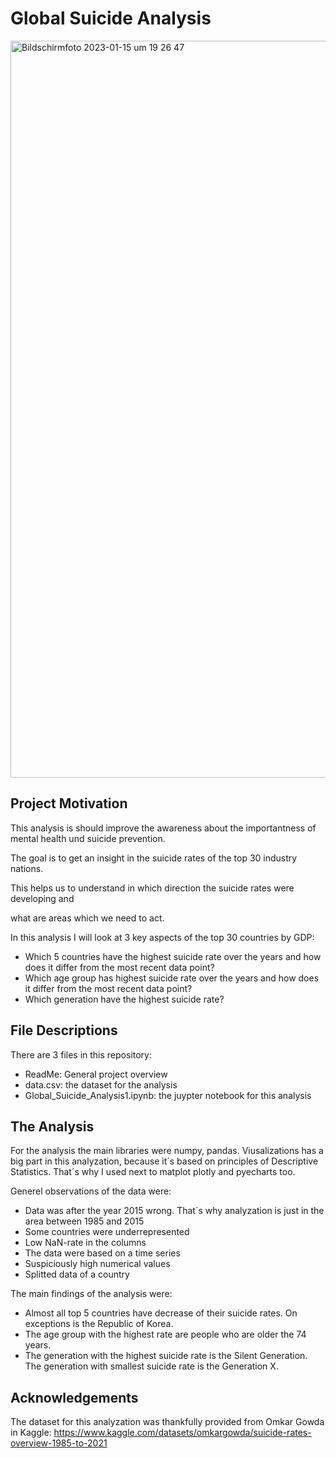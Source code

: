 # Global Suicide Analysis

<img width="1179" alt="Bildschirm­foto 2023-01-15 um 19 26 47" src="https://user-images.githubusercontent.com/119667336/212559910-1874bf98-86d3-4218-abe8-9ef293a06ee5.png">

## Project Motivation

This analysis is should improve the awareness about the importantness of mental health und suicide prevention.

The goal is to get an insight in the suicide rates of the top 30 industry nations.

This helps us to understand in which direction the suicide rates were developing and 

what are areas which we need to act.



In this analysis I will look at 3 key aspects of the top 30 countries by GDP:

- Which 5 countries have the highest suicide rate over the years and how does it differ from the most recent data point?
- Which age group has highest suicide rate over the years and how does it differ from the most recent data point?
- Which generation have the highest suicide rate?

## File Descriptions

There are 3 files in this repository:
- ReadMe: General project overview
- data.csv: the dataset for the analysis
- Global_Suicide_Analysis1.ipynb: the juypter notebook for this analysis


## The Analysis
For the analysis the main libraries were numpy, pandas. Viusalizations has a big part in this analyzation, 
because it´s based on principles of Descriptive Statistics. That´s why I used next to matplot plotly and pyecharts too.

Generel observations of the data were:
- Data was after the year 2015 wrong. That´s why analyzation is just in the area between 1985 and 2015
- Some countries were underrepresented
- Low NaN-rate in the columns
- The data were based on a time series
- Suspiciously high numerical values
- Splitted data of a country 

The main findings of the analysis were:
- Almost all top 5 countries have decrease of their suicide rates. On exceptions is the Republic of Korea.
- The age group with the highest rate are people who are older the 74 years. 
- The generation with the highest suicide rate is the Silent Generation. The generation with smallest suicide rate is the Generation X.

## Acknowledgements
The dataset for this analyzation was thankfully provided from Omkar Gowda in Kaggle:
https://www.kaggle.com/datasets/omkargowda/suicide-rates-overview-1985-to-2021
